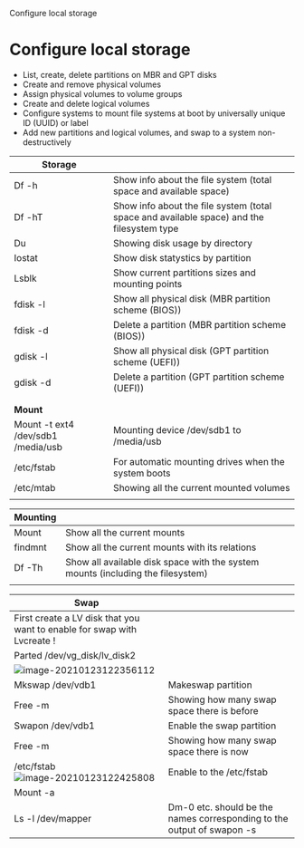 Configure local storage

# Configure local storage

 - List, create, delete partitions on MBR and GPT disks
- Create and remove physical volumes
- Assign physical volumes to volume groups
- Create and delete logical volumes
- Configure systems to mount file systems at boot by universally unique ID (UUID) or label
- Add new partitions and logical volumes, and swap to a system non-destructively


| **Storage**                        |                                                              |
| ---------------------------------- | ------------------------------------------------------------ |
| Df -h                              | Show info about the file system (total space and available space) |
| Df -hT                             | Show info about the file system (total space and available space) and the filesystem type |
| Du                                 | Showing disk usage by directory                              |
| Iostat                             | Show disk statystics by partition                            |
| Lsblk                              | Show current partitions sizes and mounting points            |
| fdisk -l                           | Show all physical disk (MBR partition scheme (BIOS))         |
| fdisk -d                           | Delete a partition (MBR partition scheme (BIOS))             |
| gdisk -l                           | Show all physical disk (GPT partition scheme (UEFI))         |
| gdisk -d                           | Delete a partition (GPT partition scheme (UEFI))             |
|                                    |                                                              |
|                                                            |
| **Mount**                          |                                                              |
| Mount -t ext4 /dev/sdb1 /media/usb | Mounting device /dev/sdb1 to /media/usb                      |
| /etc/fstab                         | For automatic mounting drives when the system boots          |
| /etc/mtab                          | Showing all the current mounted volumes                      |
|                                    |                                                              |

| **Mounting** |                                                              |
| ------------ | ------------------------------------------------------------ |
| Mount        | Show all the current mounts                                  |
| findmnt      | Show all the current mounts with its relations               |
| Df -Th       | Show all available disk space with the system mounts (including the filesystem) |
|              |                                                              |


| **Swap**                                                     |                                                              |
| ------------------------------------------------------------ | ------------------------------------------------------------ |
| First create a LV disk that you want to enable for swap with Lvcreate ! |                                                              |
| Parted /dev/vg_disk/lv_disk2                                 |                                                              |
| ![image-20210123122356112](images/RHCSA8_notes/image-20210123122356112.png) |                                                              |
| Mkswap /dev/vdb1                                             | Makeswap partition                                           |
| Free -m                                                      | Showing how many swap space there is before                  |
| Swapon /dev/vdb1                                             | Enable the swap partition                                    |
| Free -m                                                      | Showing how many swap space there is now                     |
| /etc/fstab <br />![image-20210123122425808](images/RHCSA8_notes/image-20210123122425808.png) | Enable to the /etc/fstab                                     |
| Mount -a                                                     |                                                              |
| Ls -l /dev/mapper                                            | Dm-0 etc. should be the names corresponding to the output of swapon -s |
